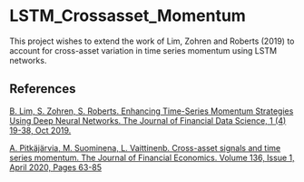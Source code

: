 # LSTM_Crossasset_Momentum
This project wishes to extend the work of Lim, Zohren and Roberts (2019) to account for cross-asset variation in time series momentum using LSTM networks. 

## References

[B. Lim, S. Zohren, S. Roberts. Enhancing Time-Series Momentum Strategies Using Deep Neural Networks. The Journal of Financial Data Science, 1 (4) 19-38, Oct 2019.](https://jfds.pm-research.com/content/1/4/19)

[A. Pitkäjärvia, M. Suominena, L. Vaittinenb. Cross-asset signals and time series momentum. The Journal of Financial Economics. Volume 136, Issue 1, April 2020, Pages 63-85](https://www.sciencedirect.com/science/article/abs/pii/S0304405X19302156)
